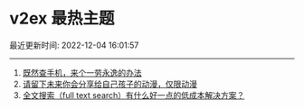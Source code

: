 # v2ex 最热主题

最近更新时间: 2022-12-04 16:01:57

--- 
1. [既然查手机，来个一劳永逸的办法](https://www.v2ex.com/t/899929) 
2. [请留下未来你会分享给自己孩子的动漫，仅限动漫](https://www.v2ex.com/t/899934) 
3. [全文搜索（full text search）有什么好一点的低成本解决方案？](https://www.v2ex.com/t/899924) 
